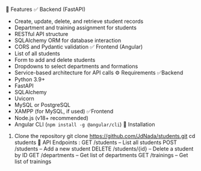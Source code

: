 🚀 Features
✅ Backend (FastAPI)
- Create, update, delete, and retrieve student records
- Department and training assignment for students
- RESTful API structure
- SQLAlchemy ORM for database interaction
- CORS and Pydantic validation
✅ Frontend (Angular)
- List of all students
- Form to add and delete students
- Dropdowns to select departments and formations
- Service-based architecture for API calls
⚙️ Requirements
✅Backend
- Python 3.9+
- FastAPI
- SQLAlchemy
- Uvicorn
- MySQL or PostgreSQL
- XAMPP (for MySQL, if used)
✅Frontend
- Node.js (v18+ recommended)
- Angular CLI (`npm install -g @angular/cli`)
🔧 Installation
 1. Clone the repository
git clone https://github.com/JdNada/students.git
cd students
📁 API Endpoints :
 	GET /students – List all students
 	POST /students – Add a new student
 	DELETE /students/{id} – Delete a student by ID
 	GET /departments – Get list of departments
 	GET /trainings – Get list of trainings
